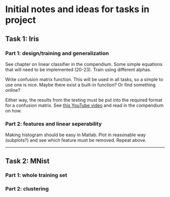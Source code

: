 # Initial notes and ideas for tasks in project

## Task 1: Iris
### Part 1: design/training and generalization
See chapter on linear classifier in the compendium. Some simple equations that will need to be implemented (20-23). Train using different alphas.

Write confusion matrix function. This will be used in all tasks, so a simple to use one is nice. Maybe there exist a built-in function? Or find something online? 

Either way, the results from the testing must be put into the required format for a confusion matrix. See [this YouTube video](https://www.youtube.com/watch?v=Kdsp6soqA7o) and read in the compendium on how. 

### Part 2: features and linear seperability
Making histogram should be easy in Matlab. Plot in reasonable way (subplots?) and see which feature must be removed. Repeat above. 

---

## Task 2: MNist
### Part 1: whole training set



### Part 2: clustering


